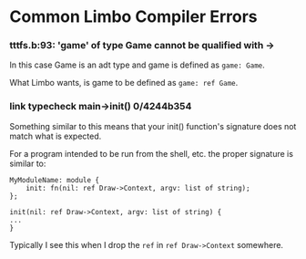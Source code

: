 # Common Limbo Compiler Errors

### tttfs.b:93: 'game' of type Game cannot be qualified with ->

In this case Game is an adt type and game is defined as `game: Game`. 

What Limbo wants, is game to be defined as `game: ref Game`. 

### link typecheck main->init() 0/4244b354

Something similar to this means that your init() function's signature does not match
what is expected. 

For a program intended to be run from the shell, etc. the proper signature is similar to:

	MyModuleName: module {
		init: fn(nil: ref Draw->Context, argv: list of string);
	};

	init(nil: ref Draw->Context, argv: list of string) {
	...
	}

Typically I see this when I drop the `ref` in `ref Draw->Context` somewhere. 


